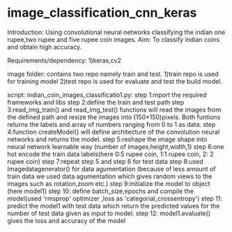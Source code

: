 # image_classification_cnn_keras
Introduction:
  Using convolutional neural networks classifying  the indian one rupee,two rupee and five rupee coin images. 
Aim:
To classify indian coins and obtain high accuracy.

Requirements/dependency:
1)keras,cv2

image folder:
  contains two repo namely train and test.
  1)train repo is used for training model
  2)test repo is used for evaluate and test the build model.

script:
indian_coin_images_classificatio1.py:
  step 1:mport the required frameworks and libs 
  step 2:define the train and test path
  step 3:read_img_train() and read_img_test() functions will read the images from the defined path and resize the images into (150*150)pixels.
         Both funtions returns the labels and array of numbers ranging from 0 to 1 as data.
  step 4:function createModel() will define architecture of the convolution neural networks and returns the model.
  step 5:reshape the image shape into neural network learnable way (number of images,height,width,1)
  step 6:one hot encode the train data labels(here 0:5 rupee coin, 1:1 rupee coin, 2: 2 rupee coin)
  step 7:repeat step 5 and step 6 for test data
  step 8:used Imagedatagenerator() for data agumentation (because of less amount of train data we used data agumentation which gives random
         views to the images such as rotation,zoom etc.)
  step 9:initialize the model to object (here model1)
  step 10: define batch_size,epochs and compile the model(used 'rmsprop' optimizer ,loss as 'categorial_crossentropy')
  step 11: predict the model1 with test data which return the predicted values for the number of test data given as input to model.
  step 12: model1.evaluate() gives the loss and accuracy of the model 
  
